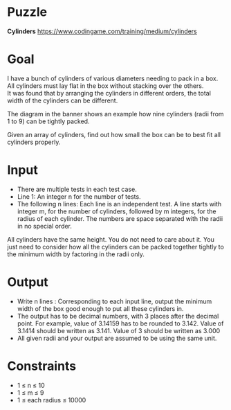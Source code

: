 # Puzzle
**Cylinders** https://www.codingame.com/training/medium/cylinders

# Goal
I have a bunch of cylinders of various diameters needing to pack in a box. All cylinders must lay flat in the box without stacking over the others.   
It was found that by arranging the cylinders in different orders, the total width of the cylinders can be different.

The diagram in the banner shows an example how nine cylinders (radii from 1 to 9) can be tightly packed.  

Given an array of cylinders, find out how small the box can be to best fit all cylinders properly.

# Input
* There are multiple tests in each test case.
* Line 1: An integer n for the number of tests.
* The following n lines: Each line is an independent test. A line starts with integer m, for the number of cylinders, followed by m integers, for the radius of each cylinder. The numbers are space separated with the radii in no special order.

All cylinders have the same height. You do not need to care about it. You just need to consider how all the cylinders can be packed together tightly to the minimum width by factoring in the radii only.

# Output
* Write n lines : Corresponding to each input line, output the minimum width of the box good enough to put all these cylinders in.
* The output has to be decimal numbers, with 3 places after the decimal point. For example, value of 3.14159 has to be rounded to 3.142. Value of 3.1414 should be written as 3.141. Value of 3 should be written as 3.000
* All given radii and your output are assumed to be using the same unit.

# Constraints
* 1 ≤ n ≤ 10
* 1 ≤ m ≤ 9
* 1 ≤ each radius ≤ 10000
